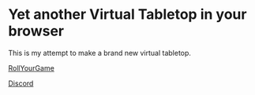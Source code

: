 # Yet another Virtual Tabletop in your browser
This is my attempt to make a brand new virtual tabletop.

[RollYourGame](https://rollyourgame.github.io)

[Discord](https://discord.gg/wHa8hwbFNY)
